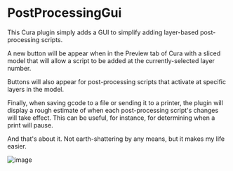 # PostProcessingGui
This Cura plugin simply adds a GUI to simplify adding layer-based post-processing scripts.

A new button will be appear when in the Preview tab of Cura with a sliced model that will allow a script to be added at the currently-selected layer number.  

Buttons will also appear for post-processing scripts that activate at specific layers in the model. 

Finally, when saving gcode to a file or sending it to a printer, the plugin will display a rough estimate of when each post-processing script's changes will take effect.  This can be useful, for instance, for determining when a print will pause.

And that's about it.  Not earth-shattering by any means, but it makes my life easier.

![image](https://github.com/kartchnb/PostProcessingGui/assets/54730012/4fd307de-c342-4022-99ea-efa8d2d4389f)
